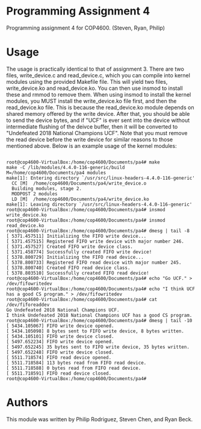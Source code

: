 # Programming Assignment 4
Programming assignment 4 for COP4600. (Steven, Ryan, Philip)

# Usage
The usage is practically identical to that of assignment 3. There are two files, write_device.c and read_device.c, which you can compile into kernel modules using the provided Makefile file. This will yield two files, write_device.ko and read_device.ko. You can then use insmod to install these and rmmod to remove them. When using insmod to install the kernel modules, you MUST install the write_device.ko file first, and then the read_device.ko file. This is because the read_device.ko module depends on shared memory offered by the write device. After that, you should be able to send the device bytes, and if "UCF" is ever sent into the device without intermediate flushing of the deivce buffer, then it will be converted to "Undefeated 2018 National Champions UCF". Note that you must remove the read device before the write device for similar reasons to those mentioned above. Below is an example usage of the kernel modules:

```

root@cop4600-VirtualBox:/home/cop4600/Documents/pa4# make
make -C /lib/modules/4.4.0-116-generic/build M=/home/cop4600/Documents/pa4 modules
make[1]: Entering directory `/usr/src/linux-headers-4.4.0-116-generic'
  CC [M]  /home/cop4600/Documents/pa4/write_device.o
  Building modules, stage 2.
  MODPOST 2 modules
  LD [M]  /home/cop4600/Documents/pa4/write_device.ko
make[1]: Leaving directory `/usr/src/linux-headers-4.4.0-116-generic'
root@cop4600-VirtualBox:/home/cop4600/Documents/pa4# insmod write_device.ko
root@cop4600-VirtualBox:/home/cop4600/Documents/pa4# insmod read_device.ko
root@cop4600-VirtualBox:/home/cop4600/Documents/pa4# dmesg | tail -8
[ 5371.457511] Initializing the FIFO write device...
[ 5371.457515] Registered FIFO write device with major number 246.
[ 5371.457527] Created FIFO write device class.
[ 5371.458774] Successfully created FIFO write device!
[ 5378.800729] Initializing the FIFO read device...
[ 5378.800733] Registered FIFO read device with major number 245.
[ 5378.800740] Created FIFO read device class.
[ 5378.803510] Successfully created FIFO read device!
root@cop4600-VirtualBox:/home/cop4600/Documents/pa4# echo "Go UCF." > /dev/fifowritedev
root@cop4600-VirtualBox:/home/cop4600/Documents/pa4# echo "I think UCF has a good CS program." > /dev/fifowritedev
root@cop4600-VirtualBox:/home/cop4600/Documents/pa4# cat /dev/fiforeaddev
Go Undefeated 2018 National Champions UCF.
I think Undefeated 2018 National Champions UCF has a good CS program.
root@cop4600-VirtualBox:/home/cop4600/Documents/pa4# dmesg | tail -10
[ 5434.105067] FIFO write device opened.
[ 5434.105098] 8 bytes sent to FIFO write device, 8 bytes written.
[ 5434.105101] FIFO write device closed.
[ 5497.652234] FIFO write device opened.
[ 5497.652245] 35 bytes sent to FIFO write device, 35 bytes written.
[ 5497.652248] FIFO write device closed.
[ 5511.718574] FIFO read device opened.
[ 5511.718584] 113 bytes read from FIFO read device.
[ 5511.718588] 0 bytes read from FIFO read device.
[ 5511.718591] FIFO read device closed.
root@cop4600-VirtualBox:/home/cop4600/Documents/pa4# 

```

# Authors

This module was written by Philip Rodriguez, Steven Chen, and Ryan Beck.
